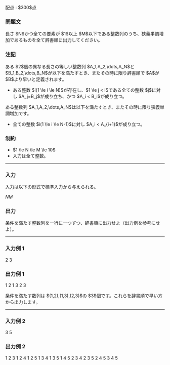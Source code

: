 
<div>

<span>

<span>

<p>
配点 : $300$点
</p>

<div>

<section>

### **問題文**

<p>
長さ $N$かつ全ての要素が $1$以上 $M$以下である整数列のうち、狭義単調増加であるものを全て辞書順に出力してください。
</p>

</section>

</div>

<div>

<section>

### **注記**

<p>
ある $2$個の異なる長さの等しい整数列 $A_1,A_2,\dots,A_N$と $B_1,B_2,\dots,B_N$が以下を満たすとき、またその時に限り辞書順で $A$が $B$より早いと定義されます。
</p>

<ul>

<li>
ある整数 $i(1 \le i \le N)$が存在し、$1 \le j < i$である全ての整数 $j$に対し $A_j=B_j$が成り立ち、かつ $A_i < B_i$が成り立つ。
</li>

</ul>

<p>
ある整数列 $A_1,A_2,\dots,A_N$は以下を満たすとき、またその時に限り狭義単調増加です。
</p>

<ul>

<li>
全ての整数 $i(1 \le i \le N-1)$に対し $A_i < A_{i+1}$が成り立つ。
</li>

</ul>

</section>

</div>

<div>

<section>

### **制約**

<ul>

<li>
$1 \le N \le M \le 10$
</li>

<li>
入力は全て整数。
</li>

</ul>

</section>

</div>

---

<div>

<div>

<section>

### **入力**

<p>
入力は以下の形式で標準入力から与えられる。
</p>

<div>

$N$$M$
</div>

</section>

</div>

<div>

<section>

### **出力**

<p>
条件を満たす整数列を一行に一つずつ、辞書順に出力せよ（出力例を参考にせよ）。
</p>

</section>

</div>

</div>

---

<div>

<section>

### **入力例 1**

<div>

2 3

</div>

</section>

</div>

<div>

<section>

### **出力例 1**

<div>

1 2 
1 3 
2 3 

</div>

<p>
条件を満たす数列は $(1,2),(1,3),(2,3)$の $3$個です。これらを辞書順で早い方から出力します。
</p>

</section>

</div>

---

<div>

<section>

### **入力例 2**

<div>

3 5

</div>

</section>

</div>

<div>

<section>

### **出力例 2**

<div>

1 2 3 
1 2 4 
1 2 5 
1 3 4 
1 3 5 
1 4 5 
2 3 4 
2 3 5 
2 4 5 
3 4 5 

</div>

</section>

</div>

</span>

</span>

</div>
